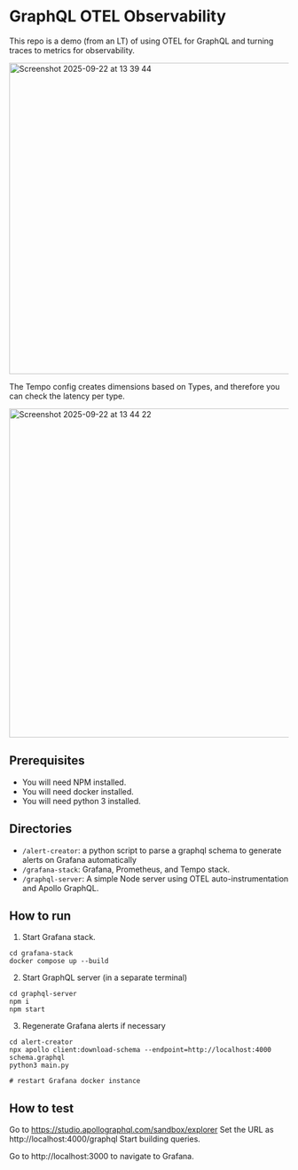# GraphQL OTEL Observability
This repo is a demo (from an LT) of using OTEL for GraphQL and turning traces to metrics for observability.

<img width="1073" height="561" alt="Screenshot 2025-09-22 at 13 39 44" src="https://github.com/user-attachments/assets/339a9ba6-8037-4fb8-9ea2-a025f7845618" />

The Tempo config creates dimensions based on Types, and therefore you can check the latency per type. 

<img width="1221" height="593" alt="Screenshot 2025-09-22 at 13 44 22" src="https://github.com/user-attachments/assets/2be2ef8c-6933-4bde-923e-658aa60dbb9f" />

## Prerequisites
- You will need NPM installed.
- You will need docker installed.
- You will need python 3 installed.

## Directories
- `/alert-creator`: a python script to parse a graphql schema to generate alerts on Grafana automatically
- `/grafana-stack`: Grafana, Prometheus, and Tempo stack.
- `/graphql-server`: A simple Node server using OTEL auto-instrumentation and Apollo GraphQL.

## How to run
1. Start Grafana stack.
```
cd grafana-stack
docker compose up --build
```

2. Start GraphQL server (in a separate terminal)
```
cd graphql-server
npm i
npm start
```

3. Regenerate Grafana alerts if necessary
```
cd alert-creator
npx apollo client:download-schema --endpoint=http://localhost:4000  schema.graphql
python3 main.py

# restart Grafana docker instance
```

## How to test
Go to https://studio.apollographql.com/sandbox/explorer
Set the URL as http://localhost:4000/graphql
Start building queries.

Go to http://localhost:3000 to navigate to Grafana.
